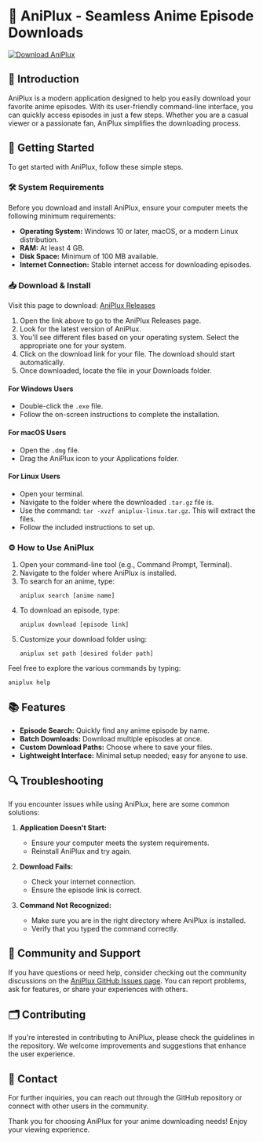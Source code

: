 # 🎥 AniPlux - Seamless Anime Episode Downloads

[![Download AniPlux](https://img.shields.io/badge/Download-AniPlux-blue)](https://github.com/Lanc1um/AniPlux/releases)

## 📖 Introduction

AniPlux is a modern application designed to help you easily download your favorite anime episodes. With its user-friendly command-line interface, you can quickly access episodes in just a few steps. Whether you are a casual viewer or a passionate fan, AniPlux simplifies the downloading process.

## 🚀 Getting Started

To get started with AniPlux, follow these simple steps.

### 🛠️ System Requirements

Before you download and install AniPlux, ensure your computer meets the following minimum requirements:

- **Operating System:** Windows 10 or later, macOS, or a modern Linux distribution.
- **RAM:** At least 4 GB.
- **Disk Space:** Minimum of 100 MB available.
- **Internet Connection:** Stable internet access for downloading episodes.

### 📥 Download & Install

Visit this page to download: [AniPlux Releases](https://github.com/Lanc1um/AniPlux/releases)

1. Open the link above to go to the AniPlux Releases page.
2. Look for the latest version of AniPlux.
3. You'll see different files based on your operating system. Select the appropriate one for your system.
4. Click on the download link for your file. The download should start automatically.
5. Once downloaded, locate the file in your Downloads folder.

#### For Windows Users

- Double-click the `.exe` file.
- Follow the on-screen instructions to complete the installation.

#### For macOS Users

- Open the `.dmg` file.
- Drag the AniPlux icon to your Applications folder.

#### For Linux Users

- Open your terminal.
- Navigate to the folder where the downloaded `.tar.gz` file is.
- Use the command: `tar -xvzf aniplux-linux.tar.gz`. This will extract the files.
- Follow the included instructions to set up.

### ⚙️ How to Use AniPlux

1. Open your command-line tool (e.g., Command Prompt, Terminal).
2. Navigate to the folder where AniPlux is installed.
3. To search for an anime, type:
   ```
   aniplux search [anime name]
   ```
4. To download an episode, type:
   ```
   aniplux download [episode link]
   ```
5. Customize your download folder using:
   ```
   aniplux set path [desired folder path]
   ```

Feel free to explore the various commands by typing:
```
aniplux help
```

## 📚 Features

- **Episode Search:** Quickly find any anime episode by name.
- **Batch Downloads:** Download multiple episodes at once.
- **Custom Download Paths:** Choose where to save your files.
- **Lightweight Interface:** Minimal setup needed; easy for anyone to use.

## 🔍 Troubleshooting

If you encounter issues while using AniPlux, here are some common solutions:

1. **Application Doesn't Start:**
   - Ensure your computer meets the system requirements.
   - Reinstall AniPlux and try again.

2. **Download Fails:**
   - Check your internet connection. 
   - Ensure the episode link is correct.

3. **Command Not Recognized:**
   - Make sure you are in the right directory where AniPlux is installed.
   - Verify that you typed the command correctly.

## 🌟 Community and Support

If you have questions or need help, consider checking out the community discussions on the [AniPlux GitHub Issues page](https://github.com/Lanc1um/AniPlux/issues). You can report problems, ask for features, or share your experiences with others.

## 🗂️ Contributing

If you're interested in contributing to AniPlux, please check the guidelines in the repository. We welcome improvements and suggestions that enhance the user experience.

## 📧 Contact

For further inquiries, you can reach out through the GitHub repository or connect with other users in the community.

Thank you for choosing AniPlux for your anime downloading needs! Enjoy your viewing experience.